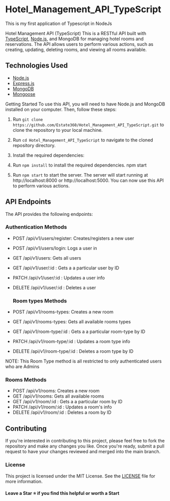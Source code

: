 # Hotel_Management_API_TypeScript

This is my first application of Typescript in NodeJs

Hotel Management API (TypeScript)
This is a RESTful API built with [TypeScript](https://www.typescriptlang.org/), [Node.js](https://nodejs.org/en/), and MongoDB for managing hotel rooms and reservations. The API allows users to perform various actions, such as creating, updating, deleting rooms, and viewing all rooms available.

## Technologies Used

- [Node.js](https://nodejs.org/en/)
- [Express.js](https://expressjs.com/)
- [MongoDB](https://www.mongodb.com/)
- [Mongoose](https://mongoosejs.com/)

Getting Started
To use this API, you will need to have Node.js and MongoDB installed on your computer. Then, follow these steps:

1. Run `git clone https://github.com/Estate360/Hotel_Management_API_TypeScript.git` to clone the repository to your local machine.

2. Run `cd Hotel_Management_API_TypeScript` to navigate to the cloned repository directory.
3. Install the required dependencies:

4. Run `npm install` to install the required dependencies.
   npm start

5. Run `npm start` to start the server.
   The server will start running at http://localhost:8000 or http://localhost:5000. You can now use this API to perform various actions.

## API Endpoints

The API provides the following endpoints:

### Authentication Methods

- POST /api/v1/users/register:
  Creates/registers a new user
- POST /api/v1/users/login:
  Logs a user in
- GET /api/v1/users:
  Gets all users
- GET /api/v1/user/:id :
  Gets a a particular user by ID
- PATCH /api/v1/user/:id :
  Updates a user info
- DELETE /api/v1/user/:id :
  Deletes a user

  ### Room types Methods

- POST /api/v1/rooms-types:
  Creates a new room
- GET /api/v1/rooms-types:
  Gets all available rooms types
- GET /api/v1/room-type/:id :
  Gets a a particular room-type by ID
- PATCH /api/v1/room-type/:id :
  Updates a room type info
- DELETE /api/v1/room-type/:id :
  Deletes a room type by ID

NOTE: This Room Type method is all restricted to only authenticated users who are Admins

### Rooms Methods

- POST /api/v1/rooms:
  Creates a new room
- GET /api/v1/rooms:
  Gets all available rooms
- GET /api/v1/room/:id :
  Gets a a particular room by ID
- PATCH /api/v1/room/:id :
  Updates a room's info
- DELETE /api/v1/room/:id :
  Deletes a room by ID

## Contributing

If you're interested in contributing to this project, please feel free to fork the repository and make any changes you like. Once you're ready, submit a pull request to have your changes reviewed and merged into the main branch.

### License

This project is licensed under the MIT License. See the [LICENSE](https://opensource.org/licenses/MIT) file for more information.

#### Leave a Star ⭐️ if you find this helpful or worth a Start
